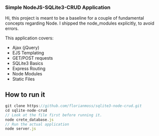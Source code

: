 ### Simple NodeJS-SQLite3-CRUD Application
Hi, this project is meant to be a baseline for a couple of fundamental concepts regarding Node. I shipped the node_modules explicitly, to avoid errors.

This application covers:
- Ajax (jQuery)
- EJS Templating
- GET/POST requests
- SQLite3 Basics
- Express Routing
- Node Modules
- Static Files

## How to run it
```js
git clone https://github.com/florianmoss/sqlite3-node-crud.git
cd sqlite-node-crud
// Look at the file first before running it.
node crete_database.js
// Run the actual application
node server.js



